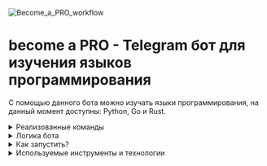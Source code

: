 ![Become_a_PRO_workflow](https://github.com/kkhitalenko/Become_a_PRO/actions/workflows/CI.yml/badge.svg)

# become a PRO - Telegram бот для изучения языков программирования
С помощью данного бота можно изучать языки программирования, на данный момент доступны: Python, Go и Rust.

<details>
   <summary>Реализованные команды</summary> 

- /help - помощь
- /start - начать обучение
- /continue - продолжить обучение
- /repeat - повторить сложные вопросы 
- /switch_language - переключиться на другой язык
- /feedback - предложить автору идею или сообщить об ошибке
- /github - посмотреть код Become_a_PRO на github и поставить ⭐️

</details>

<details>
   <summary>Логика бота</summary> 
   
![Become_a_PRO_mindmap](https://github.com/kkhitalenko/Become_a_PRO/raw/main/mindmap.PNG)
   
</details>

<details>
   <summary>Как запустить?</summary> 
   Необходимые технологии: Docker, Docker-Compose

   <details>
   <summary>При первом запуске необходимо</summary> 
      
   1. Клонировать репозиторий и перейти в него в командной строке:
      ```
      git clone git@github.com:kkhitalenko/Become_a_PRO
      ```
      ```
      cd Become_a_PRO/infra/
      ```
   2. Создать .env файл и заполнить его по аналогии с файлом .env.example. Обязательные для заполнения поля:
      - SECRET_KEY: необходимо самостоятельно сконфигурировать, например тут https://djecrety.ir/
      - TOKEN: токен своего бота можно получить у бота @BotFather в Telegram (предварительно бот должен быть создан)
      - ADMIN_TG_ID: свой Telegram ID можно получить у бота @getmyid_bot в Telegram
   3. Запустить docker-compose:
      ```
      docker-compose up -d --build
      ```
   4. Последовательно выполнить следующие команды:
      ```
      docker-compose exec backend python manage.py migrate
      docker-compose exec backend python manage.py createsuperuser
      docker-compose exec backend python manage.py collectstatic --no-input 
      cat becomeapro.sql | docker exec -i BecomeaPRO_postgres psql -U postgres -d postgres
      ```
   </details>
   <details>
   <summary>При повторном запуске</summary> 
         
   1. Запустить docker-compose
      ```
      docker-compose up -d
      ```
   </details>
</details>

<details>
   <summary>Используемые инструменты и технологии</summary> 

- Python
- Poetry
- Pre-commit(Ruff)
- Django, DRF
- Gunicorn, Nginx
- Postgres
- Aiogram, Aiohttp
- Docker, Docker Compose
- Github Actions(CI:flake, isort)
<!-- Pytest --> 

</details>
